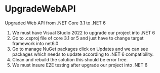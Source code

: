 # UpgradeWebAPI
Upgraded Web API from .NET Core 3.1 to .NET 6 

1) We must have Visual Studio 2022 to upgrade our project into .NET 6
2) Go to .csproj file of core 3.1 or 5 and just have to change target framework into net6.0
3) Go to manage NuGet packages click on Updates and we can see packages which needs to update according to .NET 6 compatibility.
4) Clean and rebuild the solution this should be error free.
5) We must insure E2E testing after upgrade our project into .NET 6

